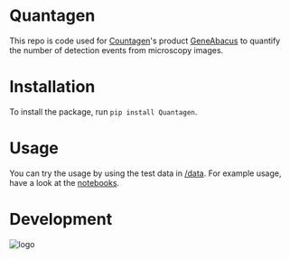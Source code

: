 # Quantagen
This repo is code used for [Countagen](https://countagen.com)'s product [GeneAbacus](https://countagen.com/product/) to quantify the number of detection events from microscopy images. 

# Installation
To install the package, run `pip install Quantagen`.

# Usage
You can try the usage by using the test data in [/data](/data/test_data/). For example usage, have a look at the [notebooks](/notebooks/quantagen.ipynb). 

# Development
![logo](misc/images/logo.png)
